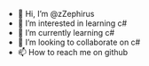 - 👋 Hi, I’m @zZephirus
- 👀 I’m interested in learning c#
- 🌱 I’m currently learning c#
- 💞️ I’m looking to collaborate on c#
- 📫 How to reach me on github

<!---
zZephirus/zZephirus is a ✨ special ✨ repository because its `README.md` (this file) appears on your GitHub profile.
You can click the Preview link to take a look at your changes.
--->
